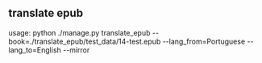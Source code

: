## translate epub

usage: python ./manage.py translate_epub --book=./translate_epub/test_data/14-test.epub --lang_from=Portuguese --lang_to=English --mirror
